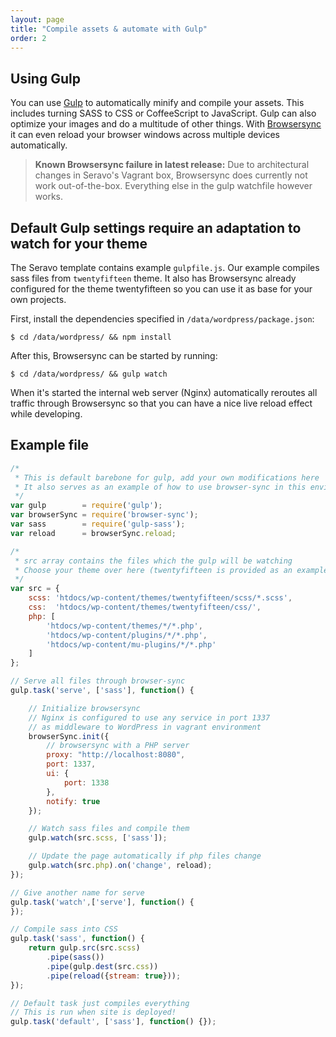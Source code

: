 ```yaml
---
layout: page
title: "Compile assets & automate with Gulp"
order: 2
---
```


## Using Gulp

You can use [Gulp](http://gulpjs.com/) to automatically minify and compile your assets. This includes turning SASS to CSS or CoffeeScript to JavaScript. Gulp can also optimize your images and do a multitude of other things. With [Browsersync](https://www.browsersync.io/) it can even reload your browser windows across multiple devices automatically.

> **Known Browsersync failure in latest release:** Due to architectural changes in Seravo's Vagrant box, Browsersync does currently not work out-of-the-box. Everything else in the gulp watchfile however works.

## Default Gulp settings require an adaptation to watch for your theme

The Seravo template contains example `gulpfile.js`. Our example compiles sass files from `twentyfifteen` theme. It also has Browsersync already configured for the theme twentyfifteen so you can use it as base for your own projects.

First, install the dependencies specified in `/data/wordpress/package.json`:

`$ cd /data/wordpress/ && npm install`

After this, Browsersync can be started by running:

`$ cd /data/wordpress/ && gulp watch`

When it's started the internal web server (Nginx) automatically reroutes all traffic through Browsersync so that you can have a nice live reload effect while developing.

## Example file

```js
/*
 * This is default barebone for gulp, add your own modifications here
 * It also serves as an example of how to use browser-sync in this environment
 */
var gulp        = require('gulp');
var browserSync = require('browser-sync');
var sass        = require('gulp-sass');
var reload      = browserSync.reload;

/*
 * src array contains the files which the gulp will be watching
 * Choose your theme over here (twentyfifteen is provided as an example)
 */
var src = {
    scss: 'htdocs/wp-content/themes/twentyfifteen/scss/*.scss',
    css:  'htdocs/wp-content/themes/twentyfifteen/css/',
    php: [
        'htdocs/wp-content/themes/*/*.php',
        'htdocs/wp-content/plugins/*/*.php',
        'htdocs/wp-content/mu-plugins/*/*.php'
    ]
};

// Serve all files through browser-sync
gulp.task('serve', ['sass'], function() {

    // Initialize browsersync
    // Nginx is configured to use any service in port 1337
    // as middleware to WordPress in vagrant environment
    browserSync.init({
        // browsersync with a PHP server
        proxy: "http://localhost:8080",
        port: 1337,
        ui: {
            port: 1338
        },
        notify: true
    });

    // Watch sass files and compile them
    gulp.watch(src.scss, ['sass']);

    // Update the page automatically if php files change
    gulp.watch(src.php).on('change', reload);
});

// Give another name for serve
gulp.task('watch',['serve'], function() {
});

// Compile sass into CSS
gulp.task('sass', function() {
    return gulp.src(src.scss)
        .pipe(sass())
        .pipe(gulp.dest(src.css))
        .pipe(reload({stream: true}));
});

// Default task just compiles everything
// This is run when site is deployed!
gulp.task('default', ['sass'], function() {});
```
